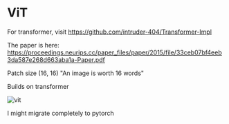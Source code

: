 # ViT

For transformer, visit https://github.com/intruder-404/Transformer-Impl


The paper is here: https://proceedings.neurips.cc/paper_files/paper/2015/file/33ceb07bf4eeb3da587e268d663aba1a-Paper.pdf


Patch size (16, 16) "An image is worth 16 words"


Builds on transformer


![vit](vit_architecture.png)


I might migrate completely to pytorch
